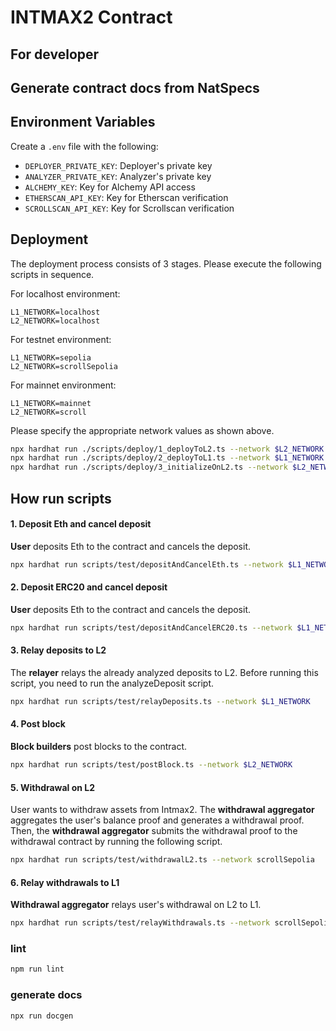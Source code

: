 # INTMAX2 Contract

## For developer

## Generate contract docs from NatSpecs

## Environment Variables

Create a `.env` file with the following:

- `DEPLOYER_PRIVATE_KEY`: Deployer's private key
- `ANALYZER_PRIVATE_KEY`: Analyzer's private key
- `ALCHEMY_KEY`: Key for Alchemy API access
- `ETHERSCAN_API_KEY`: Key for Etherscan verification
- `SCROLLSCAN_API_KEY`: Key for Scrollscan verification

## Deployment
The deployment process consists of 3 stages. Please execute the following scripts in sequence.

For localhost environment:
```
L1_NETWORK=localhost
L2_NETWORK=localhost
```


For testnet environment:
```
L1_NETWORK=sepolia
L2_NETWORK=scrollSepolia
```

For mainnet environment:
```
L1_NETWORK=mainnet
L2_NETWORK=scroll
```

Please specify the appropriate network values as shown above.

```sh
npx hardhat run ./scripts/deploy/1_deployToL2.ts --network $L2_NETWORK
npx hardhat run ./scripts/deploy/2_deployToL1.ts --network $L1_NETWORK
npx hardhat run ./scripts/deploy/3_initializeOnL2.ts --network $L2_NETWORK
```

## How run scripts

#### 1. Deposit Eth and cancel deposit

**User** deposits Eth to the contract and cancels the deposit.

```sh
npx hardhat run scripts/test/depositAndCancelEth.ts --network $L1_NETWORK
```

#### 2. Deposit ERC20 and cancel deposit

**User** deposits Eth to the contract and cancels the deposit.

```sh
npx hardhat run scripts/test/depositAndCancelERC20.ts --network $L1_NETWORK
```

#### 3. Relay deposits to L2

The **relayer** relays the already analyzed deposits to L2.
Before running this script, you need to run the analyzeDeposit script.

```sh
npx hardhat run scripts/test/relayDeposits.ts --network $L1_NETWORK
```

#### 4. Post block

**Block builders** post blocks to the contract.

```sh
npx hardhat run scripts/test/postBlock.ts --network $L2_NETWORK
```

#### 5. Withdrawal on L2

User wants to withdraw assets from Intmax2. The **withdrawal aggregator** aggregates the user's balance proof and generates a withdrawal proof. Then, the **withdrawal aggregator** submits the withdrawal proof to the withdrawal contract by running the following script.

```sh
npx hardhat run scripts/test/withdrawalL2.ts --network scrollSepolia
```

#### 6. Relay withdrawals to L1

**Withdrawal aggregator** relays user's withdrawal on L2 to L1.

```sh
npx hardhat run scripts/test/relayWithdrawals.ts --network scrollSepolia
```

### lint

```sh
npm run lint
```

### generate docs

```sh
npx run docgen
```
